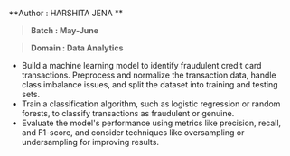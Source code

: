 **Author : HARSHITA JENA **

> **Batch : May-June**

> **Domain : Data Analytics**

- Build a machine learning model to identify fraudulent credit card transactions.
Preprocess and normalize the transaction data, handle class
imbalance issues, and split the dataset into training and testing sets.
- Train a classification algorithm, such as logistic regression or random
forests, to classify transactions as fraudulent or genuine.
- Evaluate the model's performance using metrics like precision, recall, and F1-score, and consider techniques like oversampling or
undersampling for improving results.
